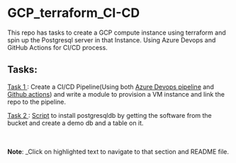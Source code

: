 # GCP_terraform_CI-CD
This repo has tasks to create a GCP compute instance using terraform and spin up the Postgresql server in that Instance.
Using Azure Devops and GitHub Actions for CI/CD process.

## Tasks:

[ Task 1 ](https://github.com/Naveen-Yerravarpau-Modak/Tachyons-Gratis-Tasks_Naveen/tree/main/Task-1_CI-CD-Terraform): Create a CI/CD Pipeline(Using both [Azure Devops pipeline](https://github.com/Naveen-Yerravarpau-Modak/Tachyons-Gratis-Tasks_Naveen/tree/main/Task-1_CI-CD-Terraform#build-pipeline) and [Github actions](https://github.com/Naveen-Yerravarpau-Modak/Tachyons-Gratis-Tasks_Naveen/tree/main/Task-1_CI-CD-Terraform#terraform-ci-using-github-actions)) and write a module to provision a VM instance and link the repo to the pipeline.

[ Task 2 ](https://github.com/Naveen-Yerravarpau-Modak/Tachyons-Gratis-Tasks_Naveen/tree/main/Task-2_Postgres-installation-script) : [Script](https://github.com/Naveen-Yerravarpau-Modak/Tachyons-Gratis-Tasks_Naveen/blob/main/Task-2_Postgres-installation-script/postgres_script.sh) to install postgresqldb by getting the software from the bucket and create a demo db and a table on it.


<br></br>
**Note**: _Click on highlighted text to navigate to that section and README file.
